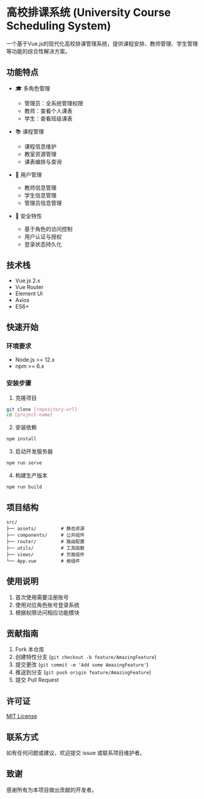 # 高校排课系统 (University Course Scheduling System)

一个基于Vue.js的现代化高校排课管理系统，提供课程安排、教师管理、学生管理等功能的综合性解决方案。

## 功能特点

- 🎓 多角色管理
  - 管理员：全系统管理权限
  - 教师：查看个人课表
  - 学生：查看班级课表
  
- 📚 课程管理
  - 课程信息维护
  - 教室资源管理
  - 课表编排与查询
  
- 👥 用户管理
  - 教师信息管理
  - 学生信息管理
  - 管理员信息管理

- 🔐 安全特性
  - 基于角色的访问控制
  - 用户认证与授权
  - 登录状态持久化

## 技术栈

- Vue.js 2.x
- Vue Router
- Element UI
- Axios
- ES6+

## 快速开始

### 环境要求

- Node.js >= 12.x
- npm >= 6.x

### 安装步骤

1. 克隆项目
```bash
git clone [repository-url]
cd [project-name]
```

2. 安装依赖
```bash
npm install
```

3. 启动开发服务器
```bash
npm run serve
```

4. 构建生产版本
```bash
npm run build
```

## 项目结构

```
src/
├── assets/         # 静态资源
├── components/     # 公共组件
├── router/         # 路由配置
├── utils/          # 工具函数
├── views/          # 页面组件
└── App.vue         # 根组件
```

## 使用说明

1. 首次使用需要注册账号
2. 使用对应角色账号登录系统
3. 根据权限访问相应功能模块

## 贡献指南

1. Fork 本仓库
2. 创建特性分支 (`git checkout -b feature/AmazingFeature`)
3. 提交更改 (`git commit -m 'Add some AmazingFeature'`)
4. 推送到分支 (`git push origin feature/AmazingFeature`)
5. 提交 Pull Request

## 许可证

[MIT License](LICENSE)

## 联系方式

如有任何问题或建议，欢迎提交 issue 或联系项目维护者。

## 致谢

感谢所有为本项目做出贡献的开发者。

